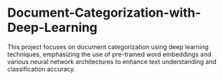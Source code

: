 # Document-Categorization-with-Deep-Learning
This project focuses on document categorization using deep learning techniques, emphasizing the use of pre-trained word embeddings and various neural network architectures to enhance text understanding and classification accuracy.
